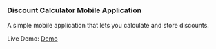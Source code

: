 ### Discount Calculator Mobile Application

A simple mobile application that lets you calculate and store discounts.

Live Demo: [Demo](https://snack.expo.io/@haseebahmed/discount-calc-app)

